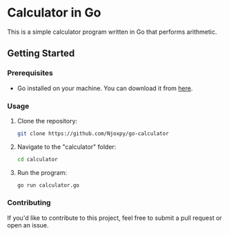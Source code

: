 # Calculator in Go

This is a simple calculator program written in Go that performs arithmetic.

## Getting Started

### Prerequisites

- Go installed on your machine. You can download it from [here](https://golang.org/dl/).

### Usage

1. Clone the repository:

   ```bash
   git clone https://github.com/Njoxpy/go-calculator

   ```

2. Navigate to the "calculator" folder:

   ```bash
   cd calculator

   ```

3. Run the program:

   ```bash
   go run calculator.go
   ```

### Contributing

If you'd like to contribute to this project, feel free to submit a pull request or open an issue.
